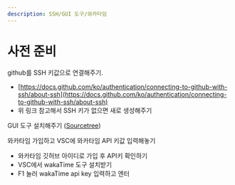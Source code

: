 ```yaml
---
description: SSH/GUI 도구/와카타임
---
```


# 사전 준비

github를 SSH 키값으로 연결해주기.

* [https://docs.github.com/ko/authentication/connecting-to-github-with-ssh/about-ssh](https://docs.github.com/ko/authentication/connecting-to-github-with-ssh/about-ssh)
* 위 링크 참고해서 SSH 키가 없으면 새로 생성해주기



GUI 도구 설치해주기 ([Sourcetree](https://www.sourcetreeapp.com/))



와카타임 가입하고 VSC에 와카타임 API 키값 입력해놓기

* 와카타임 깃허브 아이디로 가입 후 API키 확인하기
* VSC에서 wakaTime 도구 설치받기
* F1 눌러 wakaTime api key 입력하고 엔터
